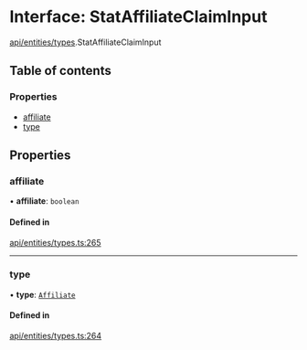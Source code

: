 # Interface: StatAffiliateClaimInput

[api/entities/types](../wiki/api.entities.types).StatAffiliateClaimInput

## Table of contents

### Properties

- [affiliate](../wiki/api.entities.types.StatAffiliateClaimInput#affiliate)
- [type](../wiki/api.entities.types.StatAffiliateClaimInput#type)

## Properties

### affiliate

• **affiliate**: `boolean`

#### Defined in

[api/entities/types.ts:265](https://github.com/PolymeshAssociation/polymesh-sdk/blob/f8a937f04/src/api/entities/types.ts#L265)

___

### type

• **type**: [`Affiliate`](../wiki/api.entities.types.ClaimType#affiliate)

#### Defined in

[api/entities/types.ts:264](https://github.com/PolymeshAssociation/polymesh-sdk/blob/f8a937f04/src/api/entities/types.ts#L264)
